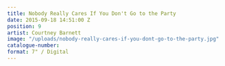 ```yaml
---
title: Nobody Really Cares If You Don't Go to the Party
date: 2015-09-18 14:51:00 Z
position: 9
artist: Courtney Barnett
image: "/uploads/nobody-really-cares-if-you-dont-go-to-the-party.jpg"
catalogue-number: 
format: 7" / Digital
---
```


